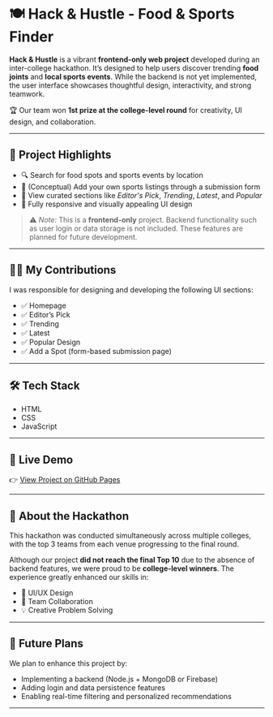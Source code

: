 # 🍽 Hack & Hustle - Food & Sports Finder

**Hack & Hustle** is a vibrant **frontend-only web project** developed during an inter-college hackathon. It’s designed to help users discover trending **food joints** and **local sports events**. While the backend is not yet implemented, the user interface showcases thoughtful design, interactivity, and strong teamwork.

🏆 Our team won **1st prize at the college-level round** for creativity, UI design, and collaboration.

---

## 🌟 Project Highlights

- 🔍 Search for food spots and sports events by location  
- 🏓 (Conceptual) Add your own sports listings through a submission form  
- 🍜 View curated sections like *Editor's Pick*, *Trending*, *Latest*, and *Popular*  
- 📍 Fully responsive and visually appealing UI design  

> ⚠️ *Note:* This is a **frontend-only** project. Backend functionality such as user login or data storage is not included. These features are planned for future development.

---

## 👩‍💻 My Contributions

I was responsible for designing and developing the following UI sections:

- ✅ Homepage  
- ✅ Editor’s Pick  
- ✅ Trending  
- ✅ Latest  
- ✅ Popular Design  
- ✅ Add a Spot (form-based submission page)

---

## 🛠 Tech Stack

- HTML  
- CSS  
- JavaScript  

---

## 🔗 Live Demo

👉 [View Project on GitHub Pages](https://aneenapaz.github.io/hack-and-hustle-frontend/)

---

## 🏁 About the Hackathon

This hackathon was conducted simultaneously across multiple colleges, with the top 3 teams from each venue progressing to the final round.

Although our project **did not reach the final Top 10** due to the absence of backend features, we were proud to be **college-level winners**. The experience greatly enhanced our skills in:

- 🎨 UI/UX Design  
- 🤝 Team Collaboration  
- 💡 Creative Problem Solving  

---

## 📌 Future Plans

We plan to enhance this project by:

- Implementing a backend (Node.js + MongoDB or Firebase)  
- Adding login and data persistence features  
- Enabling real-time filtering and personalized recommendations  

---
